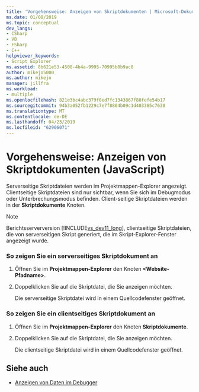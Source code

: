 ```yaml
---
title: 'Vorgehensweise: Anzeigen von Skriptdokumenten | Microsoft-Dokumentation'
ms.date: 01/08/2019
ms.topic: conceptual
dev_langs:
- CSharp
- VB
- FSharp
- C++
helpviewer_keywords:
- Script Explorer
ms.assetid: 8b621e53-4508-4b4a-9995-70995b0b9ac8
author: mikejo5000
ms.author: mikejo
manager: jillfra
ms.workload:
- multiple
ms.openlocfilehash: 821e3bc4abc379f0ed7fc1343867f88fefe54b17
ms.sourcegitcommit: 94b3a052fb1229c7e7f8804b09c1d403385c7630
ms.translationtype: MT
ms.contentlocale: de-DE
ms.lasthandoff: 04/23/2019
ms.locfileid: "62906071"
---
```

# <a name="how-to-view-script-documents-javascript"></a>Vorgehensweise: Anzeigen von Skriptdokumenten (JavaScript)

Serverseitige Skriptdateien werden im Projektmappen-Explorer angezeigt. Clientseitige Skriptdateien sind nur sichtbar, wenn Sie sich im Debugmodus oder Unterbrechungsmodus befinden. Client-seitige Skriptdateien werden in der **Skriptdokumente** Knoten.

> [!NOTE]
> Berichtsserverversion [!INCLUDE[vs_dev11_long](../data-tools/includes/vs_dev11_long_md.md)], clientseitige Skriptdateien, die von serverseitigen Skript generiert, die im Skript-Explorer-Fenster angezeigt wurde.

### <a name="to-view-a-server-side-script-document"></a>So zeigen Sie ein serverseitiges Skriptdokument an

1. Öffnen Sie im **Projektmappen-Explorer** den Knoten **\<Website-Pfadname>**.

2. Doppelklicken Sie auf die Skriptdatei, die Sie anzeigen möchten.

     Die serverseitige Skriptdatei wird in einem Quellcodefenster geöffnet.

### <a name="to-view-a-client-side-script-document"></a>So zeigen Sie ein clientseitiges Skriptdokument an

1. Öffnen Sie im **Projektmappen-Explorer** den Knoten **Skriptdokumente**.

2. Doppelklicken Sie auf die Skriptdatei, die Sie anzeigen möchten.

     Die clientseitige Skriptdatei wird in einem Quellcodefenster geöffnet.

## <a name="see-also"></a>Siehe auch
- [Anzeigen von Daten im Debugger](../debugger/viewing-data-in-the-debugger.md)